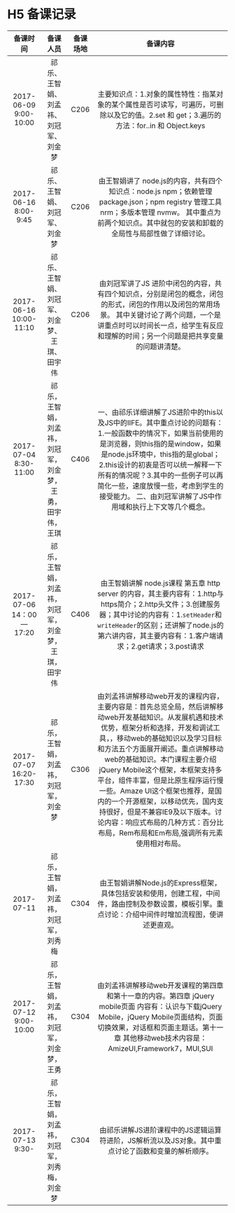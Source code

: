 # H5 备课记录

|备课时间|备课人员|备课场地|备课内容|
|:--------:|:---:|:---:|:---:|
|2017-06-09 9:00-10:00|祁乐、王智娟、刘孟祎、刘冠军、刘金梦|C206|主要知识点：1.对象的属性特性：指某对象的某个属性是否可读写，可遍历，可删除以及它的值。2.set 和 get；3.遍历的方法：for..in 和 Object.keys|
|2017-06-16  8:00-9:45|祁乐、王智娟、刘冠军、刘金梦|C206|由王智娟讲了 node.js的内容，共有四个知识点：node.js npm；依赖管理 package.json；npm registry 管理工具 nrm；多版本管理 nvmw。 其中重点为前两个知识点。其中就包的安装和卸载的全局性与局部性做了详细讨论。|
|2017-06-16  10:00-11:10|祁乐、王智娟、刘冠军、刘金梦、王琪、田宇伟|C206|由刘冠军讲了JS 进阶中闭包的内容，共有四个知识点，分别是闭包的概念，闭包的形式，闭包的作用以及闭包的常用场景。 其中关键讨论了两个问题，一个是讲重点时可以时间长一点，给学生有反应和理解的时间；另一个问题是把共享变量的问题讲清楚。|
|2017-07-04  8:30-11:00|祁乐，王智娟，刘孟祎，刘冠军，刘金梦，王勇，田宇伟，王琪|C406|一、由祁乐详细讲解了JS进阶中的this以及JS中的IIFE。其中重点讨论的问题有：1.一般函数中的情况下，如果当前使用的是浏览器，则this指的是window，如果是node.js环境中，this指的是global；2.this设计的初衷是否可以统一解释一下所有的情况呢？3.其中的一些例子可以再简化一些，速度放慢一些，考虑到学生的接受能力。  二、由刘冠军讲解了JS中作用域和执行上下文等几个概念。|
|2017-07-06  14：00—17:20|祁乐，王智娟，刘孟祎，刘冠军，刘金梦，王琪，田宇伟|C406|由王智娟讲解 node.js课程 第五章  http server 的内容，其主要内容有：1.http与https简介；2.http头文件；3.创建服务器；其中讨论的内容有：1.`setHeader`和`writeHeader`的区别；还讲解了node.js的第六讲内容，其主要内容有：1.客户端请求；2.get请求；3.post请求|
|2017-07-07  16:20-17:30|祁乐，王智娟，刘孟祎，刘冠军，刘金梦|C306|由刘孟祎讲解移动web开发的课程内容，主要内容是：首先总览全局，然后讲解移动web开发基础知识。从发展机遇和技术优势，框架分析和选择，开发和调试工具，，移动web的基础知识以及学习目标和方法五个方面展开阐述。重点讲解移动web的基础知识。本门课程主要介绍jQuery Mobile这个框架，本框架支持多平台，组件丰富，但是比原生程序运行慢一些。Amaze UI这个框架也推荐，是国内的一个开源框架，以移动优先，国内支持很好，但是不兼容IE9及以下版本。讨论内容：响应式布局的几种方式：百分比布局，Rem布局和Em布局,强调所有元素使用相对布局。|
|2017-07-11|祁乐，王智娟，刘孟祎，刘冠军，刘秀梅|C304|由王智娟讲解Node.js的Express框架，具体包括安装和使用，创建工程，中间件，路由控制及参数设置，模板引擎。重点讨论：介绍中间件时增加流程图，使讲述更直观。|
|2017-07-12  9:00-10:00|祁乐，王智娟，刘孟祎，刘冠军，刘金梦，王勇|C304|由刘孟祎讲解移动web开发课程的第四章和第十一章的内容。第四章 jQuery mobile页面 内容有：认识与下载jQuery Mobile，jQuery Mobile页面结构，页面切换效果，对话框和页面主题话。第十一章 其他移动web技术内容是：AmizeUI,Framework7，MUI,SUI|
|2017-07-13 9:30-|祁乐，王智娟，刘孟祎，刘冠军，刘秀梅，刘金梦|C304|由祁乐讲解JS进阶课程中的JS逻辑运算符进阶，JS解析流以及JS对象。其中重点讨论了函数和变量的解析顺序。|


